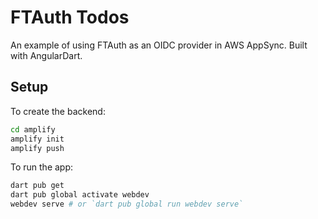 # FTAuth Todos

An example of using FTAuth as an OIDC provider in AWS AppSync. Built with AngularDart.

## Setup

To create the backend:

```sh
cd amplify
amplify init
amplify push
```

To run the app:

```sh
dart pub get
dart pub global activate webdev
webdev serve # or `dart pub global run webdev serve`
```